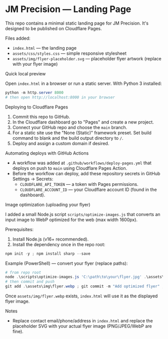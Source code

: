 # JM Precision — Landing Page

This repo contains a minimal static landing page for JM Precision. It's designed to be published on Cloudflare Pages.

Files added:

- `index.html` — the landing page
- `assets/css/styles.css` — simple responsive stylesheet
- `assets/img/flyer-placeholder.svg` — placeholder flyer artwork (replace with your flyer image)

Quick local preview

Open `index.html` in a browser or run a static server. With Python 3 installed:

```powershell
python -m http.server 8000
# then open http://localhost:8000 in your browser
```

Deploying to Cloudflare Pages

1. Commit this repo to GitHub.
2. In the Cloudflare dashboard go to "Pages" and create a new project.
3. Connect your GitHub repo and choose the `main` branch.
4. For a static site use the "None (Static)" framework preset. Set build command to blank and the build output directory to `/`.
5. Deploy and assign a custom domain if desired.

Automating deploys with GitHub Actions

- A workflow was added at `.github/workflows/deploy-pages.yml` that deploys on push to `main` using Cloudflare Pages Action.
- Before the workflow can deploy, add these repository secrets in GitHub Settings → Secrets:
	- `CLOUDFLARE_API_TOKEN` — a token with Pages permissions.
	- `CLOUDFLARE_ACCOUNT_ID` — your Cloudflare account ID (found in the dashboard).

Image optimization (uploading your flyer)

I added a small Node.js script `scripts/optimize-images.js` that converts an input image to WebP optimized for the web (max width 1600px).

Prerequisites:

1. Install Node.js (v16+ recommended).
2. Install the dependency once in the repo root:

```powershell
npm init -y ; npm install sharp --save
```

Example (PowerShell) — convert your flyer (replace paths):

```powershell
# from repo root
node .\scripts\optimize-images.js 'C:\path\to\your\flyer.jpg' .\assets\img\flyer.webp
# then commit and push
git add .\assets\img\flyer.webp ; git commit -m "Add optimized flyer" ; git push
```

Once `assets/img/flyer.webp` exists, `index.html` will use it as the displayed flyer image.

Notes

- Replace contact email/phone/address in `index.html` and replace the placeholder SVG with your actual flyer image (PNG/JPEG/WebP are fine).

